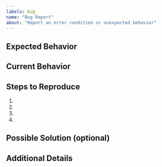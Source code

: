 ```yaml
---
labels: bug
name: "Bug Report"
about: "Report an error condition or unexpected behavior"
---
```

<!--- Provide a general summary of the issue in the Title above -->

## Expected Behavior
<!--- Explain what should happen -->

## Current Behavior
<!--- Describe what happens instead of the expected behavior -->

## Steps to Reproduce
<!--- Provide a link to a live example, or an unambiguous set of steps to -->
<!--- reproduce this bug. Include code to reproduce, if relevant -->
1.
2.
3.
4.
<!--- delete any unused steps -->

## Possible Solution (optional)
<!--- Do you have any ideas how to fix this bug? -->

## Additional Details
<!--- If there are additional details that are helpful for addressing this bug please add them here --->
